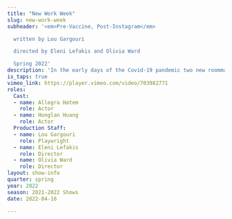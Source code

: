 ```yaml
---
title: "New Work Week"
slug: new-work-week
subheader: '<em>Pre-Vaccine, Post-Instagram</em>

  written by Lou Gargouri

  directed by Eleni Lefakis and Olivia Ward

  Spring 2022'
description: 'In the early days of the Covid-19 pandemic two new roommates get to know each other during lockdown. They share dinner, their feelings on social media as well as their homesickness. Will they end up friends or will the lockdown drive them apart?'
is_taps: true
vimeo_link: https://player.vimeo.com/video/703982771
roles:
  Cast:
  - name: Allegra Hatem
    role: Actor
  - name: Honglan Huang
    role: Actor
  Production Staff:
  - name: Lou Gargouri
    role: Playwright
  - name: Eleni Lefakis
    role: Director
  - name: Olivia Ward
    role: Director
layout: show-info
quarter: spring
year: 2022
season: 2021-2022 Shows
date: 2022-04-16

---
```

